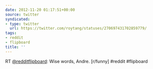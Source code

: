 ```yaml
---
date: 2012-11-20 01:17:51+00:00
source: twitter
syndicated:
- type: twitter
  url: https://twitter.com/roytang/statuses/270697431702859779/
tags:
- reddit
- flipboard
title: ''
---
```


RT [@redditflipboard](https://twitter.com/redditflipboard/): Wise words, Andre. [r/funny]  #reddit #flipboard